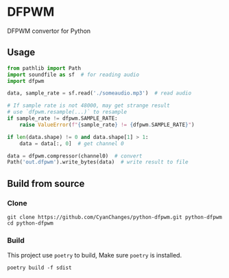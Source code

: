 # DFPWM

DFPWM convertor for Python

## Usage

```python
from pathlib import Path
import soundfile as sf  # for reading audio
import dfpwm

data, sample_rate = sf.read('./someaudio.mp3')  # read audio

# If sample rate is not 48000, may get strange result
# use `dfpwm.resample(...)` to resample
if sample_rate != dfpwm.SAMPLE_RATE:
    raise ValueError(f"{sample_rate} != {dfpwm.SAMPLE_RATE}")

if len(data.shape) != 0 and data.shape[1] > 1:
    data = data[:, 0]  # get channel 0

data = dfpwm.compressor(channel0)  # convert
Path('out.dfpwm').write_bytes(data)  # write result to file
```

## Build from source

### Clone

```shell
git clone https://github.com/CyanChanges/python-dfpwm.git python-dfpwm
cd python-dfpwm
```

### Build
This project use `poetry` to build,
Make sure `poetry` is installed.

```shell
poetry build -f sdist
```

